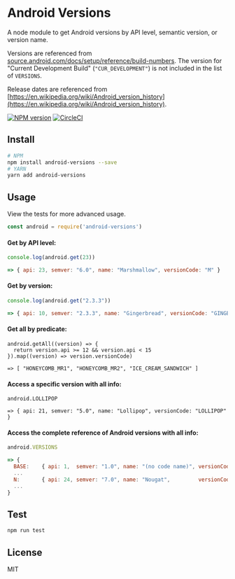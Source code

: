 Android Versions
================

A node module to get Android versions by API level, semantic version, or version name.

Versions are referenced from [source.android.com/docs/setup/reference/build-numbers](https://source.android.com/docs/setup/reference/build-numbers#platform-code-names-versions-api-levels-and-ndk-releases). The version for "Current Development Build" (`"CUR_DEVELOPMENT"`) is not included in the list of `VERSIONS`.

Release dates are referenced from [https://en.wikipedia.org/wiki/Android_version_history](https://en.wikipedia.org/wiki/Android_version_history).

[![NPM version][npm-image]][npm-url]
[![CircleCI](https://dl.circleci.com/status-badge/img/gh/dvoiss/android-versions/tree/master.svg?style=svg)](https://dl.circleci.com/status-badge/redirect/gh/dvoiss/android-versions/tree/master)

[npm-image]: https://img.shields.io/npm/v/android-versions.svg?style=flat-square
[npm-url]: https://npmjs.org/package/android-versions

## Install

```bash
# NPM
npm install android-versions --save
# YARN
yarn add android-versions
```

## Usage

View the tests for more advanced usage.

```javascript
const android = require('android-versions')
```

#### Get by API level:

```javascript
console.log(android.get(23))

=> { api: 23, semver: "6.0", name: "Marshmallow", versionCode: "M" }
```

#### Get by version:

```javascript
console.log(android.get("2.3.3"))

=> { api: 10, semver: "2.3.3", name: "Gingerbread", versionCode: "GINGERBREAD_MR1" }
```

#### Get all by predicate:

```
android.getAll((version) => {
  return version.api >= 12 && version.api < 15
}).map((version) => version.versionCode)

=> [ "HONEYCOMB_MR1", "HONEYCOMB_MR2", "ICE_CREAM_SANDWICH" ]
```

#### Access a specific version with all info:

```
android.LOLLIPOP

=> { api: 21, semver: "5.0", name: "Lollipop", versionCode: "LOLLIPOP" }
```

#### Access the complete reference of Android versions with all info:

```javascript
android.VERSIONS

=> {
  BASE:    { api: 1,  semver: "1.0", name: "(no code name)", versionCode: "BASE", releaseDate: "23 Sep 2008" },
  ...
  N:       { api: 24, semver: "7.0", name: "Nougat",         versionCode: "N",    releaseDate: "22 Aug 2016" }
  ...
}
```

## Test

```bash
npm run test
```

## License

MIT

